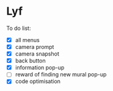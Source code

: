 # Lyf

To do list:
- [x] all menus
- [x] camera prompt
- [x] camera snapshot
- [x] back button
- [x] information pop-up
- [ ] reward of finding new mural pop-up
- [x] code optimisation
